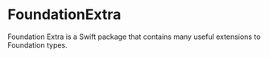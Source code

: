 # FoundationExtra

Foundation Extra is a Swift package that contains many useful extensions to Foundation types.
